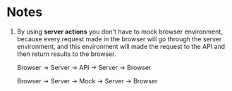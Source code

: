 # Notes

1. By using **server actions** you don't have to mock browser environment, because every request made in the browser will go through the server environment, and this environment will made the request to the API and then return results to the browser.

    Browser &rarr; Server &rarr; API &rarr; Server &rarr; Browser

    Browser &rarr; Server &rarr; Mock &rarr; Server &rarr; Browser
